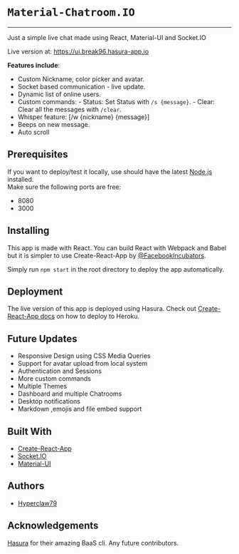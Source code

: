 # `Material-Chatroom.IO` 
---

Just a simple live chat made using React, Material-UI and Socket.IO

Live version at: https://ui.break96.hasura-app.io 

**Features include**:
    
  - Custom Nickname, color picker and avatar.
  - Socket based communication - live update.
  - Dynamic list of online users.
  - Custom commands: 
		- Status: Set Status with `/s {message}`.
		- Clear: Clear all the messages with `/clear`.
  - Whisper feature: [/w {nickname} {message}]
  - Beeps on new message.
  - Auto scroll 

Prerequisites
---

If you want to deploy/test it locally, use should have the latest [Node.js](https://nodejs.org/en/) installed.   
Make sure the following ports are free: 
   * 8080
   * 3000

Installing
---
   
This app is made with React. You can build React with Webpack and Babel but it is simpler to use Create-React-App by [@FacebookIncubators](https://github.com/facebookincubator).

Simply run `npm start` in the root directory to deploy the app automatically.

Deployment
---

The live version of this app is deployed using Hasura. Check out [Create-React-App docs](https://github.com/facebookincubator/create-react-app/blob/master/packages/react-scripts/template/README.md#deployment) on how to deploy to Heroku.

Future Updates
---
   * Responsive Design using CSS Media Queries
   * Support for avatar upload from local system
   * Authentication and Sessions 
   * More custom commands
   * Multiple Themes 
   * Dashboard and multiple Chatrooms
   * Desktop notifications
   * Markdown ,emojis and file embed support   

Built With
---

   * [Create-React-App](https://github.com/facebookincubator/create-react-app)
   * [Socket.IO](https://socket.io/)
   * [Material-UI](www.material-ui.com/#/get-started/usage)

Authors
---

   * [Hyperclaw79](https://github.com/Hyperclaw79) 
   
Acknowledgements
---
[Hasura](hasura.io) for their amazing BaaS cli.
Any future contributors. 
    
